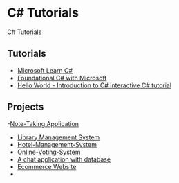 # C# Tutorials
C# Tutorials

## Tutorials
- [Microsoft Learn C#](https://dotnet.microsoft.com/en-us/learn/csharp)
- [Foundational C# with Microsoft](https://www.freecodecamp.org/learn/foundational-c-sharp-with-microsoft/)
- [Hello World - Introduction to C# interactive C# tutorial](https://learn.microsoft.com/en-us/dotnet/csharp/tour-of-csharp/tutorials/hello-world?source=recommendations)

## Projects
-[Note-Taking Application](https://github.com/CaptainChicky/Note-taking-App)
- [Library Management System](https://github.com/Husna-POYRAZ/Library-Management-System)
- [Hotel-Management-System](https://github.com/GayanGithub971012/Hotel-Management-System)
- [Online-Voting-System](https://github.com/srajat/Online-Voting-System)
- [A chat application with database](https://github.com/ohad-shai/chat-app-with-db)
- [Ecommerce Website](https://github.com/wjung6799/ECommerceTemplate)
- []()
